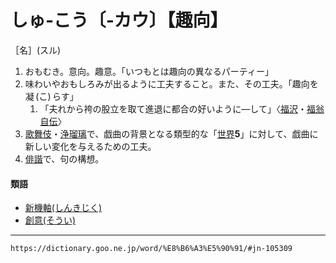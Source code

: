 # しゅ‐こう〔‐カウ〕【趣向】

［名］(スル)
1. おもむき。意向。趣意。「いつもとは趣向の異なるパーティー」
2. 味わいやおもしろみが出るように工夫すること。また、その工夫。「趣向を凝 (こ) らす」    
    1.  「夫れから袴の股立を取て進退に都合の好いように―して」〈[福沢](https://dictionary.goo.ne.jp/word/person/%E7%A6%8F%E6%B2%A2%E8%AB%AD%E5%90%89/#jn-191633)・[福翁自伝](https://dictionary.goo.ne.jp/word/%E7%A6%8F%E7%BF%81%E8%87%AA%E4%BC%9D/#jn-191539)〉
3. [歌舞伎](https://dictionary.goo.ne.jp/word/%E6%AD%8C%E8%88%9E%E4%BC%8E/#jn-44130)・[浄瑠璃](https://dictionary.goo.ne.jp/word/%E6%B5%84%E7%91%A0%E7%92%83/#jn-110528)で、戯曲の背景となる類型的な「[世界](https://dictionary.goo.ne.jp/word/%E4%B8%96%E7%95%8C/#jn-123213)**5**」に対して、戯曲に新しい変化を与えるための工夫。
4. [俳諧](https://dictionary.goo.ne.jp/word/%E4%BF%B3%E8%AB%A7/#jn-173519)で、句の構想。
    

#### 類語

-   [新機軸(しんきじく)](https://dictionary.goo.ne.jp/word/%E6%96%B0%E6%A9%9F%E8%BB%B8/#jn-113655)
-   [創意(そうい)](https://dictionary.goo.ne.jp/word/%E5%89%B5%E6%84%8F/#jn-128029)

---
`https://dictionary.goo.ne.jp/word/%E8%B6%A3%E5%90%91/#jn-105309`